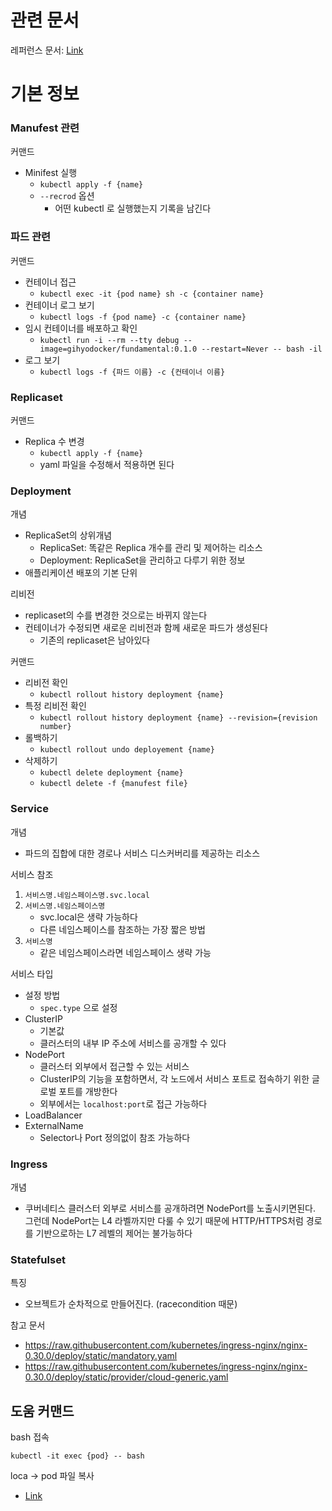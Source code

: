 # 관련 문서
레퍼런스 문서: [Link](https://kubernetes.io/docs/reference/generated/kubernetes-api/v1.18/#containerport-v1-core)


# 기본 정보
### Manufest 관련
커맨드
- Minifest 실행
   - `kubectl apply -f {name}`
   - `--recrod` 옵션
      - 어떤 kubectl 로 실행했는지 기록을 남긴다

### 파드 관련
커맨드 
- 컨테이너 접근
   - `kubectl exec -it {pod name} sh -c {container name}`
- 컨테이너 로그 보기
   - `kubectl logs -f {pod name} -c {container name}`
- 임시 컨테이너를 배포하고 확인
   - `kubectl run -i --rm --tty debug --image=gihyodocker/fundamental:0.1.0 --restart=Never -- bash -il`
- 로그 보기
   - `kubectl logs -f {파드 이름} -c {컨테이너 이름}`


### Replicaset
커맨드
- Replica 수 변경
   - `kubectl apply -f {name}`
   - yaml 파일을 수정해서 적용하면 된다

### Deployment
개념
- ReplicaSet의 상위개념
   - ReplicaSet: 똑같은 Replica 개수를 관리 및 제어하는 리소스
   - Deployment: ReplicaSet을 관리하고 다루기 위한 정보
- 애플리케이션 배포의 기본 단위

리비전
- replicaset의 수를 변경한 것으로는 바뀌지 않는다
- 컨테이너가 수정되면 새로운 리비전과 함께 새로운 파드가 생성된다
   - 기존의 replicaset은 남아있다

커맨드
- 리비전 확인
   - `kubectl rollout history deployment {name}`
- 특정 리비전 확인
   - `kubectl rollout history deployment {name} --revision={revision number}`
- 롤백하기
   - `kubectl rollout undo deployement {name}`
- 삭제하기
   - `kubectl delete deployment {name}`
   - `kubectl delete -f {manufest file}`

### Service
개념
- 파드의 집합에 대한 경로나 서비스 디스커버리를 제공하는 리소스

서비스 참조
1. `서비스명.네임스페이스명.svc.local`
2. `서비스명.네임스페이스명`
   - svc.local은 생략 가능하다
   - 다른 네임스페이스를 참조하는 가장 짧은 방법
3. `서비스명`
   - 같은 네임스페이스라면 네임스페이스 생략 가능

서비스 타입
- 설정 방법
   - `spec.type` 으로 설정
- ClusterIP
   - 기본값
   - 클러스터의 내부 IP 주소에 서비스를 공개할 수 있다
- NodePort
   - 클러스터 외부에서 접근할 수 있는 서비스
   - ClusterIP의 기능을 포함하면서, 각 노드에서 서비스 포트로 접속하기 위한 글로벌 포트를 개방한다
   - 외부에서는 `localhost:port`로 접근 가능하다
- LoadBalancer
- ExternalName
   - Selector나 Port 정의없이 참조 가능하다

### Ingress
개념
- 쿠버네티스 클러스터 외부로 서비스를 공개하려면 NodePort를 노출시키면된다.<br> 그런데 NodePort는 L4 라벨까지만 다룰 수 있기 때문에 HTTP/HTTPS처럼 경로를 기반으로하는 L7 레벨의 제어는 불가능하다

### Statefulset
특징
- 오브젝트가 순차적으로 만들어진다. (racecondition 때문)


참고 문서
- https://raw.githubusercontent.com/kubernetes/ingress-nginx/nginx-0.30.0/deploy/static/mandatory.yaml
- https://raw.githubusercontent.com/kubernetes/ingress-nginx/nginx-0.30.0/deploy/static/provider/cloud-generic.yaml


## 도움 커맨드
bash 접속
~~~
kubectl -it exec {pod} -- bash
~~~

loca -> pod 파일 복사
- [Link](https://dev.to/mfahlandt/copy-files-from-and-to-kubernetes-pods-and-docker-container-4lgh)